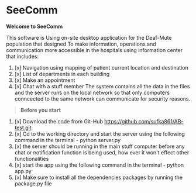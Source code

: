 # SeeComm

**Welcome to SeeComm**

This software is Using on-site desktop application for the Deaf-Mute population that designed To make information,
operations and communication more accessible in the hospitals using information center that includes:
1. [x] Navigation using mapping of patient current location and destination
2. [x] List of departments in each building
3. [x] Make an appointment
4. [x] Chat with a stuff member
The system contains all the data in the files and the server runs on the local network so that only computers conncected to the same network can communicate for security reasons.

 > **Before you start**
1. [x] Download the code from Git-Hub https://github.com/sufka861/AB-test.git
2. [x] Cd to the working directory and start the server using the following command in the terminal - python server.py
3. [x] the server should be running in the main stuff computer before any chat or notification function is being used,
       how ever it won't effect other functionalities
5. [x] start the app using the following command in the terminal - python app.py
6. [x] Make sure to install all the dependencies packages by running the package.py file
